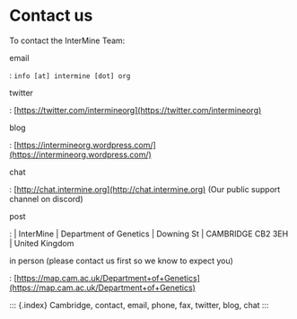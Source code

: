 # Contact us

To contact the InterMine Team:

email

: `info [at] intermine [dot] org`

twitter

: [https://twitter.com/intermineorg](https://twitter.com/intermineorg)

blog

: [https://intermineorg.wordpress.com/](https://intermineorg.wordpress.com/)

chat

: [http://chat.intermine.org](http://chat.intermine.org) \(Our public support channel on discord\)

post

: \| InterMine \| Department of Genetics \| Downing St \| CAMBRIDGE CB2 3EH \| United Kingdom

in person \(please contact us first so we know to expect you\)

: [https://map.cam.ac.uk/Department+of+Genetics](https://map.cam.ac.uk/Department+of+Genetics)

::: {.index} Cambridge, contact, email, phone, fax, twitter, blog, chat :::

